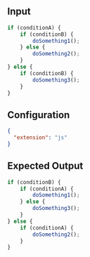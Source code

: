 
## Input
```javascript input
if (conditionA) {
    if (conditionB) {
        doSomething1();
    } else {
        doSomething2();
    }
} else {
    if (conditionB) {
        doSomething3();
    }
}
```

## Configuration
```json configuration
{
  "extension": "js"
}
```

## Expected Output
```javascript expected output
if (conditionB) {
    if (conditionA) {
        doSomething1();
    } else {
        doSomething3();
    }
} else {
    if (conditionA) {
        doSomething2();
    }
}
```
